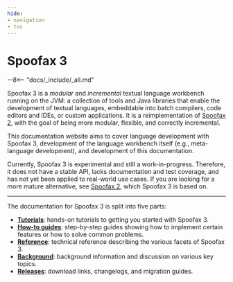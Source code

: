 ```yaml
---
hide:
- navigation
- toc
---
```


# Spoofax 3

--8<-- "docs/_include/_all.md"

Spoofax 3 is a _modular_ and _incremental_ textual language workbench running on the JVM: a collection of tools and Java libraries that enable the development of textual languages, embeddable into batch compilers, code editors and IDEs, or custom applications.
It is a reimplementation of [Spoofax 2]( https://www.spoofax.dev/), with the goal of being more modular, flexible, and correctly incremental.

This documentation website aims to cover language development with Spoofax 3, development of the language workbench itself (e.g., meta-language development), and development of this documentation.

Currently, Spoofax 3 is experimental and still a work-in-progress.
Therefore, it does not have a stable API, lacks documentation and test coverage, and has not yet been applied to real-world use cases.
If you are looking for a more mature alternative, see [Spoofax 2]( https://www.spoofax.dev/), which Spoofax 3 is based on.

<hr>

The documentation for Spoofax 3 is split into five parts:

* **[Tutorials](tutorial/install.md)**: hands-on tutorials to getting you started with Spoofax 3.
* **[How-to guides](guide/ask_for_help.md)**: step-by-step guides showing how to implement certain features or how to solve common problems.
* **[Reference](reference/configuration.md)**: technical reference describing the various facets of Spoofax 3.
* **[Background](background/documentation.md)**: background information and discussion on various key topics.
* **[Releases](release/download.md)**: download links, changelogs, and migration guides.
